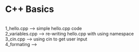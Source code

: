 # C++ Basics

<br />1_hello.cpp --> simple hello.cpp code
<br />2_variables.cpp --> re-writing hello.cpp with using namespace
<br />3_cin.cpp --> using cin to get user input
<br />4_formating -->
